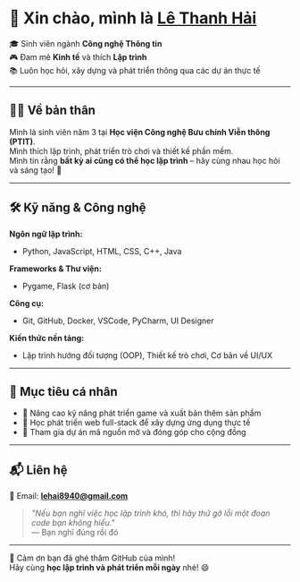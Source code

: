 # 👋 Xin chào, mình là [Lê Thanh Hải](https://github.com/ThanhHaipear)

🎓 Sinh viên ngành **Công nghệ Thông tin**  
🎮 Đam mê **Kinh tế** và thích **Lập trình**   
📚 Luôn học hỏi, xây dựng và phát triển thông qua các dự án thực tế  


---

## 👨‍💻 Về bản thân

Mình là sinh viên năm 3 tại **Học viện Công nghệ Bưu chính Viễn thông (PTIT)**.  
Mình thích lập trình, phát triển trò chơi và thiết kế phần mềm.  
Mình tin rằng **bất kỳ ai cũng có thể học lập trình** – hãy cùng nhau học hỏi và sáng tạo! 🚀

---

## 🛠️ Kỹ năng & Công nghệ

**Ngôn ngữ lập trình:**  
- Python, JavaScript, HTML, CSS, C++, Java

**Frameworks & Thư viện:**  
- Pygame, Flask (cơ bản)

**Công cụ:**  
- Git, GitHub, Docker, VSCode, PyCharm, UI Designer

**Kiến thức nền tảng:**  
- Lập trình hướng đối tượng (OOP), Thiết kế trò chơi, Cơ bản về UI/UX

---


## 🎯 Mục tiêu cá nhân

- 🚀 Nâng cao kỹ năng phát triển game và xuất bản thêm sản phẩm  
- 📖 Học phát triển web full-stack để xây dựng ứng dụng thực tế  
- 🤝 Tham gia dự án mã nguồn mở và đóng góp cho cộng đồng

---

## 📬 Liên hệ

📧 Email: **lehai8940@gmail.com**  


> _"Nếu bạn nghĩ việc học lập trình khó, thì hãy thử gỡ lỗi một đoạn code bạn không hiểu."_  
> — Bạn nghĩ đúng rồi đó

---

🙌 Cảm ơn bạn đã ghé thăm GitHub của mình!  
Hãy cùng **học lập trình và phát triển mỗi ngày** nhé! 😄


<!--
**ThanhHaipear/ThanhHaipear** is a ✨ _special_ ✨ repository because its `README.md` (this file) appears on your GitHub profile.

Here are some ideas to get you started:

- 🔭 I’m currently working on ...
- 🌱 I’m currently learning ...
- 👯 I’m looking to collaborate on ...
- 🤔 I’m looking for help with ...
- 💬 Ask me about ...
- 📫 How to reach me: ...
- 😄 Pronouns: ...
- ⚡ Fun fact: ...
-->
